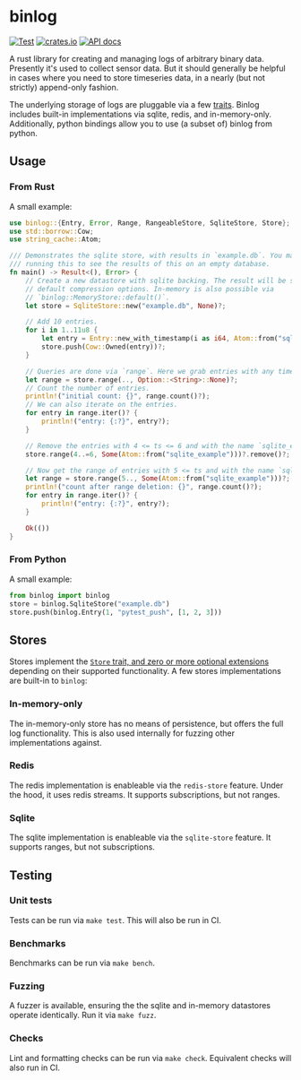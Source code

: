 # binlog

[![Test](https://github.com/ysimonson/binlog/actions/workflows/test.yml/badge.svg)](https://github.com/ysimonson/binlog/actions/workflows/test.yml)
[![crates.io](https://img.shields.io/crates/v/binlog.svg)](https://crates.io/crates/binlog)
[![API docs](https://docs.rs/binlog/badge.svg)](https://docs.rs/binlog)

A rust library for creating and managing logs of arbitrary binary data. Presently it's used to collect sensor data. But it should generally be helpful in cases where you need to store timeseries data, in a nearly (but not strictly) append-only fashion.

The underlying storage of logs are pluggable via a few [traits](https://github.com/ysimonson/binlog/blob/main/src/stores/traits.rs). Binlog includes built-in implementations via sqlite, redis, and in-memory-only. Additionally, python bindings allow you to use (a subset of) binlog from python.

## Usage

### From Rust

A small example:

```rust
use binlog::{Entry, Error, Range, RangeableStore, SqliteStore, Store};
use std::borrow::Cow;
use string_cache::Atom;

/// Demonstrates the sqlite store, with results in `example.db`. You may want to delete that before
/// running this to see the results of this on an empty database.
fn main() -> Result<(), Error> {
    // Create a new datastore with sqlite backing. The result will be stored in example.db, with
    // default compression options. In-memory is also possible via
    // `binlog::MemoryStore::default()`.
    let store = SqliteStore::new("example.db", None)?;

    // Add 10 entries.
    for i in 1..11u8 {
        let entry = Entry::new_with_timestamp(i as i64, Atom::from("sqlite_example"), vec![i]);
        store.push(Cow::Owned(entry))?;
    }

    // Queries are done via `range`. Here we grab entries with any timestamp and any name.
    let range = store.range(.., Option::<String>::None)?;
    // Count the number of entries.
    println!("initial count: {}", range.count()?);
    // We can also iterate on the entries.
    for entry in range.iter()? {
        println!("entry: {:?}", entry?);
    }

    // Remove the entries with 4 <= ts <= 6 and with the name `sqlite_example`.
    store.range(4..=6, Some(Atom::from("sqlite_example")))?.remove()?;

    // Now get the range of entries with 5 <= ts and with the name `sqlite_example`.
    let range = store.range(5.., Some(Atom::from("sqlite_example")))?;
    println!("count after range deletion: {}", range.count()?);
    for entry in range.iter()? {
        println!("entry: {:?}", entry?);
    }

    Ok(())
}
```

### From Python

A small example:

```python
from binlog import binlog
store = binlog.SqliteStore("example.db")
store.push(binlog.Entry(1, "pytest_push", [1, 2, 3]))
```

## Stores

Stores implement the [`Store` trait, and zero or more optional extensions](https://github.com/ysimonson/binlog/blob/main/src/stores/traits.rs) depending on their supported functionality. A few stores implementations are built-in to `binlog`:

### In-memory-only

The in-memory-only store has no means of persistence, but offers the full log functionality. This is also used internally for fuzzing other implementations against.

### Redis

The redis implementation is enableable via the `redis-store` feature. Under the hood, it uses redis streams. It supports subscriptions, but not ranges.

### Sqlite

The sqlite implementation is enableable via the `sqlite-store` feature. It supports ranges, but not subscriptions.

## Testing

### Unit tests

Tests can be run via `make test`. This will also be run in CI.

### Benchmarks

Benchmarks can be run via `make bench`.

### Fuzzing

A fuzzer is available, ensuring the the sqlite and in-memory datastores operate identically. Run it via `make fuzz`.

### Checks

Lint and formatting checks can be run via `make check`. Equivalent checks will also run in CI.

